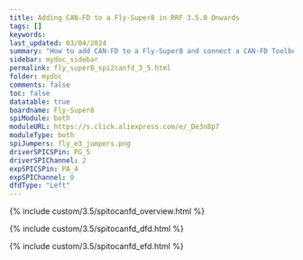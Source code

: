 ```yaml
---
title: Adding CAN-FD to a Fly-Super8 in RRF 3.5.0 Onwards
tags: []
keywords: 
last_updated: 03/04/2024
summary: "How to add CAN-FD to a Fly-Super8 and connect a CAN-FD Toolboard"
sidebar: mydoc_sidebar
permalink: fly_super8_spi2canfd_3_5.html
folder: mydoc
comments: false
toc: false
datatable: true
boardname: Fly-Super8
spiModule: both
moduleURL: https://s.click.aliexpress.com/e/_De3n8p7
moduleType: both
spiJumpers: fly_e3_jumpers.png
driverSPICSPin: PG_5
driverSPIChannel: 2
expSPICSPin: PA_4
expSPIChannel: 0
dfdType: "Left"
---
```


{% include custom/3.5/spitocanfd_overview.html %}

{% include custom/3.5/spitocanfd_dfd.html %}

{% include custom/3.5/spitocanfd_efd.html %}
